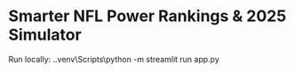﻿# Smarter NFL Power Rankings & 2025 Simulator

Run locally:
.\.venv\Scripts\python -m streamlit run app.py
